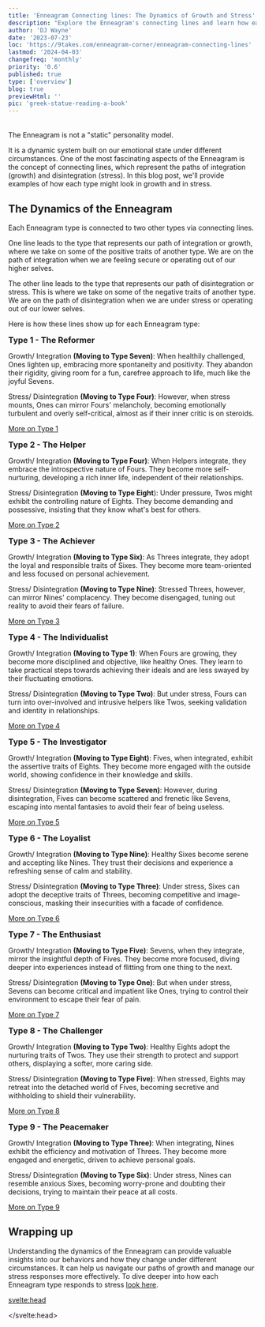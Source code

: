 ```yaml
---
title: 'Enneagram Connecting lines: The Dynamics of Growth and Stress'
description: "Explore the Enneagram's connecting lines and learn how each type transforms under stress and growth"
author: 'DJ Wayne'
date: '2023-07-23'
loc: 'https://9takes.com/enneagram-corner/enneagram-connecting-lines'
lastmod: '2024-04-03'
changefreq: 'monthly'
priority: '0.6'
published: true
type: ['overview']
blog: true
previewHtml: ''
pic: 'greek-statue-reading-a-book'
---
```


<!-- Take a free, ~5 min test here -->
<script>
  
	import  PopCard  from "$lib/components/atoms/PopCard.svelte";
</script>

<div
	style="display: flex;
    justify-content: center;
    margin: 1rem 0;
	"
>
	<PopCard
		image={`/blogs/greek-statue-reading-a-book.webp`}
		showIcon={false}
		displayText=""
		altText="greek statues reading a book"
		subtext=""
	/>
</div>

<p class="firstLetter">The Enneagram is not a "static" personality model.</p>

It is a dynamic system built on our emotional state under different circumstances. One of the most fascinating aspects of the Enneagram is the concept of connecting lines, which represent the paths of integration (growth) and disintegration (stress). In this blog post, we'll provide examples of how each type might look in growth and in stress.

## The Dynamics of the Enneagram

Each Enneagram type is connected to two other types via connecting lines.

One line leads to the type that represents our path of integration or growth, where we take on some of the positive traits of another type. We are on the path of integration when we are feeling secure or operating out of our higher selves.

The other line leads to the type that represents our path of disintegration or stress. This is where we take on some of the negative traits of another type. We are on the path of disintegration when we are under stress or operating out of our lower selves.

Here is how these lines show up for each Enneagram type:

<section class="section-content">

<h3 style="padding: 0; margin: 0">Type 1 - The Reformer</h3>

Growth/ Integration **(Moving to Type Seven)**: When healthily challenged, Ones lighten up, embracing more spontaneity and positivity. They abandon their rigidity, giving room for a fun, carefree approach to life, much like the joyful Sevens.

Stress/ Disintegration **(Moving to Type Four)**: However, when stress mounts, Ones can mirror Fours' melancholy, becoming emotionally turbulent and overly self-critical, almost as if their inner critic is on steroids.

<a href="/enneagram-corner/enneagram-type-1">More on Type 1</a>

</section>

<section class="section-content">

<h3 style="padding: 0; margin: 0">Type 2 - The Helper</h3>

Growth/ Integration **(Moving to Type Four)**: When Helpers integrate, they embrace the introspective nature of Fours. They become more self-nurturing, developing a rich inner life, independent of their relationships.

Stress/ Disintegration **(Moving to Type Eight**): Under pressure, Twos might exhibit the controlling nature of Eights. They become demanding and possessive, insisting that they know what's best for others.

<a href="/enneagram-corner/enneagram-type-2">More on Type 2</a>

</section>

<section class="section-content">

<h3 style="padding: 0; margin: 0">Type 3 - The Achiever</h3>

Growth/ Integration **(Moving to Type Six)**: As Threes integrate, they adopt the loyal and responsible traits of Sixes. They become more team-oriented and less focused on personal achievement.

Stress/ Disintegration **(Moving to Type Nine)**: Stressed Threes, however, can mirror Nines' complacency. They become disengaged, tuning out reality to avoid their fears of failure.

<a href="/enneagram-corner/enneagram-type-3">More on Type 3</a>

</section>

<section class="section-content">

<h3 style="padding: 0; margin: 0">Type 4 - The Individualist</h3>

Growth/ Integration **(Moving to Type 1)**: When Fours are growing, they become more disciplined and objective, like healthy Ones. They learn to take practical steps towards achieving their ideals and are less swayed by their fluctuating emotions.

Stress/ Disintegration **(Moving to Type Two)**: But under stress, Fours can turn into over-involved and intrusive helpers like Twos, seeking validation and identity in relationships.

<a href="/enneagram-corner/enneagram-type-4">More on Type 4</a>

</section>

<section class="section-content">

<h3 style="padding: 0; margin: 0">Type 5 - The Investigator</h3>

Growth/ Integration **(Moving to Type Eight)**: Fives, when integrated, exhibit the assertive traits of Eights. They become more engaged with the outside world, showing confidence in their knowledge and skills.

Stress/ Disintegration **(Moving to Type Seven)**: However, during disintegration, Fives can become scattered and frenetic like Sevens, escaping into mental fantasies to avoid their fear of being useless.

<a href="/enneagram-corner/enneagram-type-5">More on Type 5</a>

</section>

<section class="section-content">

<h3 style="padding: 0; margin: 0">Type 6 - The Loyalist</h3>

Growth/ Integration **(Moving to Type Nine)**: Healthy Sixes become serene and accepting like Nines. They trust their decisions and experience a refreshing sense of calm and stability.

Stress/ Disintegration **(Moving to Type Three)**: Under stress, Sixes can adopt the deceptive traits of Threes, becoming competitive and image-conscious, masking their insecurities with a facade of confidence.

<a href="/enneagram-corner/enneagram-type-6">More on Type 6</a>

</section>

<section class="section-content">

<h3 style="padding: 0; margin: 0">Type 7 - The Enthusiast</h3>

Growth/ Integration **(Moving to Type Five)**: Sevens, when they integrate, mirror the insightful depth of Fives. They become more focused, diving deeper into experiences instead of flitting from one thing to the next.

Stress/ Disintegration **(Moving to Type One)**: But when under stress, Sevens can become critical and impatient like Ones, trying to control their environment to escape their fear of pain.

<a href="/enneagram-corner/enneagram-type-7">More on Type 7</a>

</section>

<section class="section-content">

<h3 style="padding: 0; margin: 0">Type 8 - The Challenger</h3>

Growth/ Integration **(Moving to Type Two)**: Healthy Eights adopt the nurturing traits of Twos. They use their strength to protect and support others, displaying a softer, more caring side.

Stress/ Disintegration **(Moving to Type Five)**: When stressed, Eights may retreat into the detached world of Fives, becoming secretive and withholding to shield their vulnerability.

<a href="/enneagram-corner/enneagram-type-8">More on Type 8</a>

</section>

<section class="section-content">

<h3 style="padding: 0; margin: 0">Type 9 - The Peacemaker</h3>

Growth/ Integration **(Moving to Type Three)**: When integrating, Nines exhibit the efficiency and motivation of Threes. They become more engaged and energetic, driven to achieve personal goals.

Stress/ Disintegration **(Moving to Type Six)**: Under stress, Nines can resemble anxious Sixes, becoming worry-prone and doubting their decisions, trying to maintain their peace at all costs.

<a href="/enneagram-corner/enneagram-type-9">More on Type 9</a>

</section>

## Wrapping up

Understanding the dynamics of the Enneagram can provide valuable insights into our behaviors and how they change under different circumstances. It can help us navigate our paths of growth and manage our stress responses more effectively. To dive deeper into how each Enneagram type responds to stress [look here](/enneagram-corner/enneagram-types-in-stress).

<svelte:head>

<script type="application/ld+json">
  {
  "@context": "http://schema.org",
  "@graph": [
    {
      "@type": "Article",
      "articleBody": "The article dives into the integration and disintegration lines of the nine Enneagram types, revealing how each type's behavior, thought patterns, and feelings shift under different states of mental health.",
      "creator": {
        "@type": "Person",
        "name": "DJ Wayne",
        "sameAs": ["https://www.instagram.com/djwayne3/", "https://www.youtube.com/@djwayne3", "https://www.linkedin.com/in/davidtwayne/", "https://twitter.com/djwayne3"
        ]
      },
      "author": {
        "@type": "Person",
        "name": "DJ Wayne",
        "sameAs": ["https://www.instagram.com/djwayne3/", "https://www.youtube.com/@djwayne3", "https://www.linkedin.com/in/davidtwayne/", "https://twitter.com/djwayne3"
        ]
      },
      "dateModified": {
        "@type": "Date",
        "@value": "2024-04-03"
      },
      "datePublished": {
        "@type": "Date",
        "@value": "2023-08-06"
      },
      "description": "Discover the integrating and disintegrating lines in the Enneagram. The blog post explains how each type behaves when they are blossoming (integration) or stressed (disintegration).",
      "headline": "Enneagram Connecting lines: The Dynamics of Growth and Stress",
      "mainEntityOfPage": {
        "@id": "https://9takes.com/enneagram-corner/enneagram-connecting-lines",
        "@type": "WebPage"
      },
      "image": {
        "@type": "ImageObject",
        "height": 900,
        "url": "https://9takes.com/blogs/greek-statue-reading-a-book.webp",
        "width": 900
      },
      "mentions": {
              "@type": "Thing",
              "name": "Enneagram of Personality",
              "description": "The Enneagram of Personality or simply the Enneagram is a model of the human psyche which is principally understood and taught as a typology of nine interconnected personality types. Although the origins and history of ideas associated with the Enneagram of Personality are disputed contemporary approaches are principally derived from the teachings of the Bolivian psycho-spiritual teacher Oscar Ichazo from the 1950s and the Chilean psychiatrist Claudio Naranjo from the 1970s",
              "SameAs": [
                  "https://www.wikidata.org/wiki/Q273047",
                  "http://en.wikipedia.org/wiki/Enneagram_of_Personality"
              ]
      },
      "publisher": {
        "@type": "Organization",
        "sameAs": ["https://www.instagram.com/9takesdotcom/", "https://twitter.com/9takesdotcom"],
        "logo": {
          "@type": "ImageObject",
          "url": "https://9takes.com/brand/darkRubix.png"
        },
        "name": "9takes"
      }
    },
    {
      "@type": "FAQPage",
      "mainEntity": [
        {
          "@type": "Question",
          "acceptedAnswer": {
            "@type": "Answer",
            "text": "Integration and disintegration lines in the Enneagram system represent how different Enneagram types behave when they are in a state of psychological growth (integration) or under stress (disintegration)."
          },
          "name": "What are integration and disintegration lines in the Enneagram?"
        },
        {
          "@type": "Question",
          "acceptedAnswer": {
            "@type": "Answer",
            "text": "Each Enneagram type has a specific direction of integration and disintegration. When moving towards integration, they exhibit the positive traits of another type, indicating growth. In contrast, when moving towards disintegration, they show negative traits of a different type, indicating stress or unhealthy behaviors."
          },
          "name": "How does an Enneagram type show signs of integration or disintegration?"
        },
        {
          "@type": "Question",
          "acceptedAnswer": {
            "@type": "Answer",
            "text": "Understanding integration and disintegration lines in the Enneagram can help individuals identify their personal growth areas and potential pitfalls. This knowledge can serve as a guide for personal development, enhancing self-awareness and fostering better interpersonal relationships."
          },
          "name": "What is the significance of understanding integration and disintegration in the Enneagram?"
        }
      ]
    }
  ]
}
</script>

</svelte:head>

<style lang="scss">

   @import '../../routes/styles.css';
</style>
